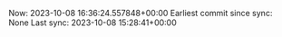 Now: 2023-10-08 16:36:24.557848+00:00 Earliest commit since sync: None Last sync: 2023-10-08 15:28:41+00:00
